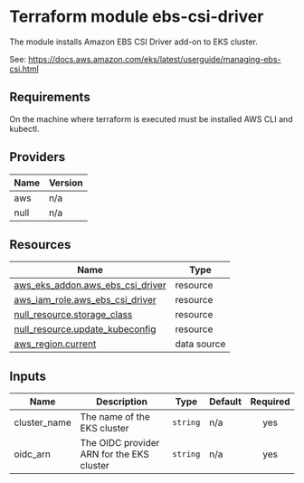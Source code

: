 <!-- BEGIN_TF_DOCS -->
# Terraform module ebs-csi-driver

The module installs Amazon EBS CSI Driver add-on to EKS cluster.

See: https://docs.aws.amazon.com/eks/latest/userguide/managing-ebs-csi.html

## Requirements

On the machine where terraform is executed must be installed AWS CLI and kubectl.

## Providers

| Name | Version |
|------|---------|
| aws | n/a |
| null | n/a |

## Resources

| Name | Type |
|------|------|
| [aws_eks_addon.aws_ebs_csi_driver](https://registry.terraform.io/providers/hashicorp/aws/latest/docs/resources/eks_addon) | resource |
| [aws_iam_role.aws_ebs_csi_driver](https://registry.terraform.io/providers/hashicorp/aws/latest/docs/resources/iam_role) | resource |
| [null_resource.storage_class](https://registry.terraform.io/providers/hashicorp/null/latest/docs/resources/resource) | resource |
| [null_resource.update_kubeconfig](https://registry.terraform.io/providers/hashicorp/null/latest/docs/resources/resource) | resource |
| [aws_region.current](https://registry.terraform.io/providers/hashicorp/aws/latest/docs/data-sources/region) | data source |

## Inputs

| Name | Description | Type | Default | Required |
|------|-------------|------|---------|:--------:|
| cluster_name | The name of the EKS cluster | `string` | n/a | yes |
| oidc_arn | The OIDC provider ARN for the EKS cluster | `string` | n/a | yes |
<!-- END_TF_DOCS -->